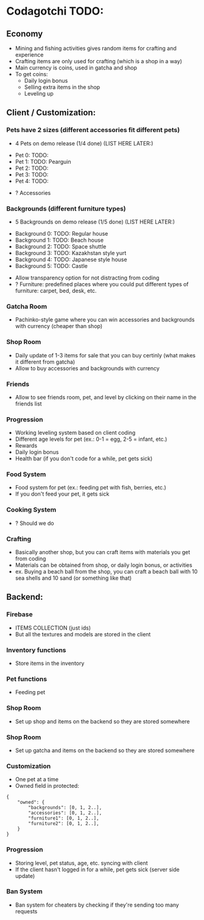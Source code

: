 # Codagotchi TODO: 

## Economy
- Mining and fishing activities gives random items for crafting and experience
- Crafting items are only used for crafting (which is a shop in a way)
- Main currency is coins, used in gatcha and shop
- To get coins:
    - Daily login bonus
    - Selling extra items in the shop
    - Leveling up

## Client / Customization:

### Pets have 2 sizes (different accessories fit different pets)
- 4 Pets on demo release (1/4 done) (LIST HERE LATER:)
 * Pet 0: TODO: 
 * Pet 1: TODO: Pearguin
 * Pet 2: TODO:
 * Pet 3: TODO:
 * Pet 4: TODO:

- ? Accessories

### Backgrounds (different furniture types)
- 5 Backgrounds on demo release (1/5 done) (LIST HERE LATER:)
 * Background 0: TODO: Regular house
 * Background 1: TODO: Beach house
 * Background 2: TODO: Space shuttle
 * Background 3: TODO: Kazakhstan style yurt
 * Background 4: TODO: Japanese style house
 * Background 5: TODO: Castle
- Allow transparency option for not distracting from coding
- ? Furniture: predefined places where you could put different types of furniture: carpet, bed, desk, etc.

### Gatcha Room 
- Pachinko-style game where you can win accessories and backgrounds with currency (cheaper than shop)

### Shop Room
- Daily update of 1-3 items for sale that you can buy certinly (what makes it different from gatcha)
- Allow to buy accessories and backgrounds with currency

### Friends
- Allow to see friends room, pet, and level by clicking on their name in the friends list

### Progression
- Working leveling system based on client coding
- Different age levels for pet (ex.: 0-1 = egg, 2-5 = infant, etc.)
- Rewards
- Daily login bonus
- Health bar (if you don't code for a while, pet gets sick)

### Food System
- Food system for pet (ex.: feeding pet with fish, berries, etc.)
- If you don't feed your pet, it gets sick

### Cooking System
- ? Should we do 

### Crafting 
- Basically another shop, but you can craft items with materials you get from coding
- Materials can be obtained from shop, or daily login bonus, or activities
- ex. Buying a beach ball from the shop, you can craft a beach ball with 10 sea shells and 10 sand (or something like that)

## Backend:

### Firebase
- ITEMS COLLECTION (just ids)
- But all the textures and models are stored in the client

### Inventory functions
- Store items in the inventory 

### Pet functions
- Feeding pet

### Shop Room
- Set up shop and items on the backend so they are stored somewhere

### Shop Room
- Set up gatcha and items on the backend so they are stored somewhere

### Customization
- One pet at a time
- Owned field in protected:
```
{
    "owned": {
        "backgrounds": [0, 1, 2..],
        "accessories": [0, 1, 2..],
        "furniture1": [0, 1, 2..],
        "furniture2": [0, 1, 2..],
    }
}
```

### Progression
- Storing level, pet status, age, etc. syncing with client
- If the client hasn't logged in for a while, pet gets sick (server side update)

### Ban System
- Ban system for cheaters by checking if they're sending too many requests



